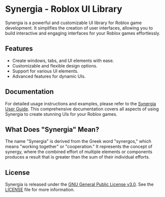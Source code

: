 # Synergia - Roblox UI Library

Synergia is a powerful and customizable UI library for Roblox game development. It simplifies the creation of user interfaces, allowing you to build interactive and engaging interfaces for your Roblox games effortlessly.

## Features

- Create windows, tabs, and UI elements with ease.
- Customizable and flexible design options.
- Support for various UI elements.
- Advanced features for dynamic UIs.

## Documentation

For detailed usage instructions and examples, please refer to the [Synergia User Guide](https://grimreapers-organization.gitbook.io/synergia-user-guide/). This comprehensive documentation covers all aspects of using Synergia to create stunning UIs for your Roblox games.

## What Does "Synergia" Mean?

The name "Synergia" is derived from the Greek word "synergos," which means "working together" or "cooperation." It represents the concept of synergy, where the combined effort of multiple elements or components produces a result that is greater than the sum of their individual efforts.

## License

Synergia is released under the [GNU General Public License v3.0](https://www.gnu.org/licenses/gpl-3.0). See the [LICENSE](LICENSE) file for more information.
